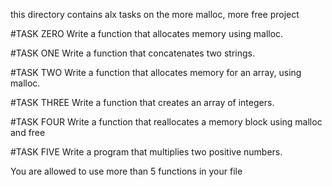 this directory contains alx tasks on the more malloc, more free project

#TASK ZERO
Write a function that allocates memory using malloc.



#TASK ONE
Write a function that concatenates two strings.



#TASK TWO
Write a function that allocates memory for an array, using malloc.



#TASK THREE
Write a function that creates an array of integers.


#TASK FOUR
Write a function that reallocates a memory block using malloc and free



#TASK FIVE
Write a program that multiplies two positive numbers.



You are allowed to use more than 5 functions in your file
